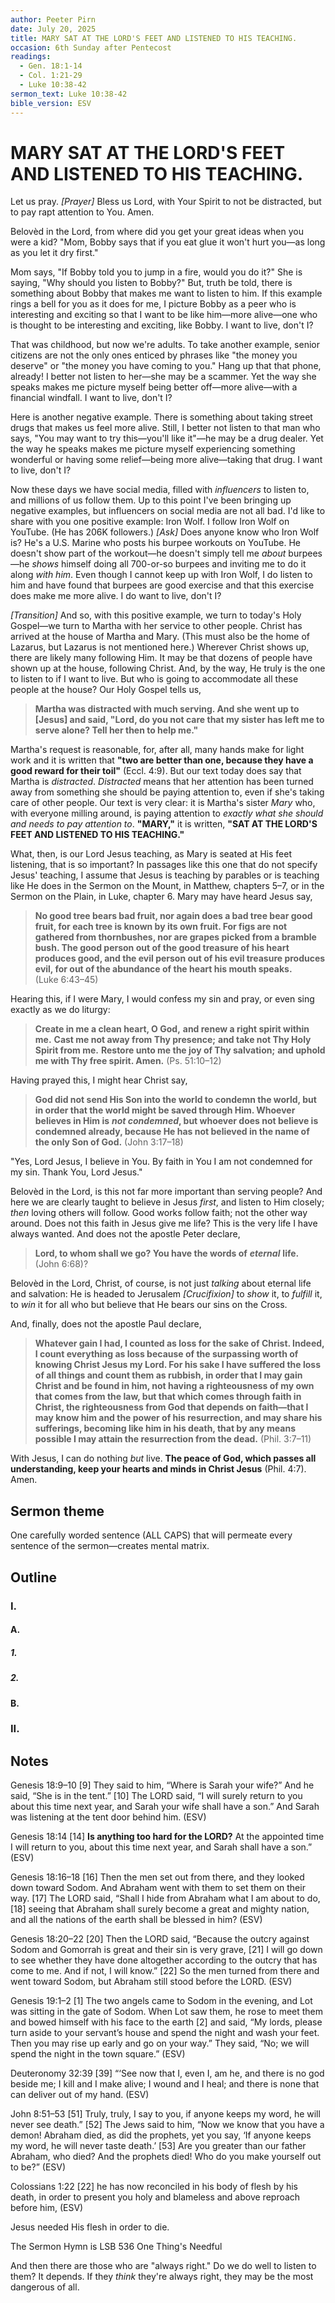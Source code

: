 ```yaml
---
author: Peeter Pirn
date: July 20, 2025
title: MARY SAT AT THE LORD'S FEET AND LISTENED TO HIS TEACHING.
occasion: 6th Sunday after Pentecost
readings:
  - Gen. 18:1-14
  - Col. 1:21-29
  - Luke 10:38-42
sermon_text: Luke 10:38-42
bible_version: ESV
---
```


# MARY SAT AT THE LORD'S FEET AND LISTENED TO HIS TEACHING.

Let us pray. *\[Prayer]*  Bless us Lord, with Your Spirit to not be distracted, but to pay rapt attention to You. Amen.

Belovèd in the Lord, from where did you get your great ideas when you were a kid? "Mom, Bobby says that if you eat glue it won't hurt you—as long as you let it dry first."

Mom says, "If Bobby told you to jump in a fire, would you do it?" She is saying, "Why should you listen to Bobby?" But, truth be told, there is something about Bobby that makes me want to listen to him. If this example rings a bell for you as it does for me, I picture Bobby as a peer who is interesting and exciting so that I want to be like him—more alive—one who is thought to be interesting and exciting, like Bobby. I want to live, don't I?

That was childhood, but now we're adults. To take another example, senior citizens are not the only ones enticed by phrases like "the money you deserve" or "the money you have coming to you." Hang up that that phone, already! I better not listen to her—she may be a scammer. Yet the way she speaks makes me picture myself being better off—more alive—with a financial windfall. I want to live, don't I?

Here is another negative example. There is something about taking street drugs that makes us feel more alive. Still, I better not listen to that man who says, "You may want to try this—you'll like it"—he may be a drug dealer. Yet the way he speaks makes me picture myself experiencing something wonderful or having some relief—being more alive—taking that drug. I want to live, don't I?

Now these days we have social media, filled with *influencers* to listen to, and millions of us follow them. Up to this point I've been bringing up negative examples, but influencers on social media are not all bad. I'd like to share with you one positive example: Iron Wolf. I follow Iron Wolf on YouTube. (He has 206K followers.) *\[Ask]*  Does anyone know who Iron Wolf is? He's a U.S. Marine who posts his burpee workouts on YouTube. He doesn't show part of the workout—he doesn't simply tell me *about* burpees—he *shows* himself doing all 700-or-so burpees and inviting me to do it along *with him*. Even though I cannot keep up with Iron Wolf, I do listen to him and have found that burpees are good exercise and that this exercise does make me more alive. I do want to live, don't I?

*\[Transition]*  And so, with this positive example, we turn to today's Holy Gospel—we turn to Martha with her service to other people. Christ has arrived at the house of Martha and Mary. (This must also be the home of Lazarus, but Lazarus is not mentioned here.) Wherever Christ shows up, there are likely many following Him. It may be that dozens of people have shown up at the house, following Christ. And, by the way, He truly is the one to listen to if I want to live. But who is going to accommodate all these people at the house? Our Holy Gospel tells us,
> **Martha was distracted with much serving. And she went up to \[Jesus] and said, "Lord, do you not care that my sister has left me to serve alone? Tell her then to help me."**

Martha's request is reasonable, for, after all, many hands make for light work and it is written that **"two are better than one, because they have a good reward for their toil"**  (Eccl. 4:9). But our text today does say that Martha is *distracted*. *Distracted* means that her attention has been turned away from something she should be paying attention to, even if she's taking care of other people. Our text is very clear: it is Martha's sister *Mary* who, with everyone milling around, is paying attention to *exactly what she should and needs to pay attention to*. **"MARY,"** it is written, **"SAT AT THE LORD'S FEET AND LISTENED TO HIS TEACHING."**

What, then, is our Lord Jesus teaching, as Mary is seated at His feet listening, that is so important? In passages like this one that do not specify Jesus' teaching, I assume that Jesus is teaching by parables or is teaching like He does in the Sermon on the Mount, in Matthew, chapters 5–7, or in the Sermon on the Plain, in Luke, chapter 6. Mary may have heard Jesus say,
> **No good tree bears bad fruit, nor again does a bad tree bear good fruit, for each tree is known by its own fruit. For figs are not gathered from thornbushes, nor are grapes picked from a bramble bush. The good person out of the good treasure of his heart produces good, and the evil person out of his evil treasure produces evil, for out of the abundance of the heart his mouth speaks.**  (Luke 6:43–45)

Hearing this, if I were Mary, I would confess my sin and pray, or even sing exactly as we do liturgy:
> **Create in me a clean heart, O God,** 
> **and renew a right spirit within me.** 
> **Cast me not away from Thy presence;** 
> **and take not Thy Holy Spirit from me.** 
> **Restore unto me the joy of Thy salvation;** 
> **and uphold me with Thy free spirit. Amen.**  (Ps. 51:10–12)

Having prayed this, I might hear Christ say,
> **God did not send His Son into the world to condemn the world, but in order that the world might be saved through Him. Whoever believes in Him is** ***not condemned*, but whoever does not believe is condemned already, because He has not believed in the name of the only Son of God.**  (John 3:17–18)

"Yes, Lord Jesus, I believe in You. By faith in You I am not condemned for my sin. Thank You, Lord Jesus."

Belovèd in the Lord, is this not far more important than serving people? And here we are clearly taught to believe in Jesus *first*, and listen to Him closely; *then* loving others will follow. Good works follow faith; not the other way around. Does not this faith in Jesus give me life? This is the very life I have always wanted. And does not the apostle Peter declare,
> **Lord, to whom shall we go? You have the words of** ***eternal*** **life.**  (John 6:68)?

Belovèd in the Lord, Christ, of course, is not just *talking* about eternal life and salvation: He is headed to Jerusalem *\[Crucifixion]*  to *show* it, to *fulfill* it, to *win* it for all who but believe that He bears our sins on the Cross.

And, finally, does not the apostle Paul declare,
> **Whatever gain I had, I counted as loss for the sake of Christ. Indeed, I count everything as loss because of the surpassing worth of knowing Christ Jesus my Lord. For his sake I have suffered the loss of all things and count them as rubbish, in order that I may gain Christ and be found in him, not having a righteousness of my own that comes from the law, but that which comes through faith in Christ, the righteousness from God that depends on faith—that I may know him and the power of his resurrection, and may share his sufferings, becoming like him in his death, that by any means possible I may attain the resurrection from the dead.**  (Phil. 3:7–11)

With Jesus, I can do nothing *but* live. **The peace of God, which passes all understanding, keep your hearts and minds in Christ Jesus** (Phil. 4:7). Amen.

## Sermon theme
One carefully worded sentence (ALL CAPS) that will permeate every sentence of the sermon—creates mental matrix.
## Outline
### I.
#### A.
##### 1.
##### 2.
#### B.
### II.
## Notes
Genesis 18:9–10
\[9] They said to him, “Where is Sarah your wife?” And he said, “She is in the tent.” \[10] The LORD said, “I will surely return to you about this time next year, and Sarah your wife shall have a son.” And Sarah was listening at the tent door behind him. (ESV)

Genesis 18:14
\[14] **Is anything too hard for the LORD?**  At the appointed time I will return to you, about this time next year, and Sarah shall have a son.” (ESV)

Genesis 18:16–18
\[16] Then the men set out from there, and they looked down toward Sodom. And Abraham went with them to set them on their way. \[17] The LORD said, “Shall I hide from Abraham what I am about to do, \[18] seeing that Abraham shall surely become a great and mighty nation, and all the nations of the earth shall be blessed in him? (ESV)

Genesis 18:20–22
\[20] Then the LORD said, “Because the outcry against Sodom and Gomorrah is great and their sin is very grave, \[21] I will go down to see whether they have done altogether according to the outcry that has come to me. And if not, I will know.”
\[22] So the men turned from there and went toward Sodom, but Abraham still stood before the LORD. (ESV)

Genesis 19:1–2
\[1] The two angels came to Sodom in the evening, and Lot was sitting in the gate of Sodom. When Lot saw them, he rose to meet them and bowed himself with his face to the earth \[2] and said, “My lords, please turn aside to your servant’s house and spend the night and wash your feet. Then you may rise up early and go on your way.” They said, “No; we will spend the night in the town square.” (ESV)

Deuteronomy 32:39
\[39] “‘See now that I, even I, am he,
and there is no god beside me;
I kill and I make alive;
I wound and I heal;
and there is none that can deliver out of my hand. (ESV)

John 8:51–53
\[51] Truly, truly, I say to you, if anyone keeps my word, he will never see death.” \[52] The Jews said to him, “Now we know that you have a demon! Abraham died, as did the prophets, yet you say, ‘If anyone keeps my word, he will never taste death.’ \[53] Are you greater than our father Abraham, who died? And the prophets died! Who do you make yourself out to be?” (ESV)

Colossians 1:22
\[22] he has now reconciled in his body of flesh by his death, in order to present you holy and blameless and above reproach before him, (ESV)

Jesus needed His flesh in order to die.

The Sermon Hymn is LSB 536 One Thing's Needful

And then there are those who are "always right." Do we do well to listen to them? It depends. If they *think* they're always right, they may be the most dangerous of all.
